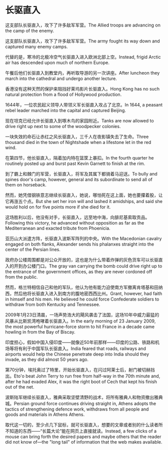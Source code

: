# 长驱直入

<p><span class="chinese">这支部队长驱直入，攻下了许多敌军军营。</span><span class="english">The Allied troops are advancing on the camp of the enemy.</span></p>

<p><span class="chinese">这支部队长驱直入，攻下了许多敌军军营。</span><span class="english">The army fought its way down and captured many enemy camps.</span></p>

<p><span class="chinese">代替的是，寒冷的北极冷空气长驱直入进入欧洲北部上空。</span><span class="english">Instead, frigid Arctic air has descended upon much of northern Europe.</span></p>

<p><span class="chinese">午餐后他们长驱直入到教堂内，再听取导游的另一次讲座。</span><span class="english">After luncheon they march into the cathedral and undergo another lecture.</span></p>

<p><span class="chinese">香港没有这种天然的保护来阻挡好莱坞影片长驱直入。</span><span class="english">Hong Kong has no such natural protection from a flood of Hollywood production.</span></p>

<p><span class="chinese">1644年，一位农民起义领导人带领义军长驱直入攻占了北京。</span><span class="english">In 1644, a peasant rebel leader marched into the capital and captured Beijing.</span></p>

<p><span class="chinese">现在坦克已经允许长驱直入到啄木鸟的家园附近。</span><span class="english">Tanks are now allowed to drive right up next to some of the woodpecker colonies.</span></p>

<p><span class="chinese">一块失效的命石让赤红之风长驱直入，三千人在夜影镇失去了生命。</span><span class="english">Three thousand died in the town of Nightshade when a lifestone let in the red wind.</span></p>

<p><span class="chinese">在第四节，他长驱直入，隔着加内特在篮筐上暴扣。</span><span class="english">In the fourth quarter he routinely posted up and burst past Kevin Garnett to finish at the rim.</span></p>

<p><span class="chinese">到了霸上和棘门的军营，长驱直入，将军及其属下都骑着马迎送。</span><span class="english">To bully and spines door's camp, however, general and its subordinate to send all of them on horseback.</span></p>

<p><span class="chinese">然而，她凭借钢铁意志继续长驱直入，她说，哪怕死在这上面，她也要攥着股，让它再涨五个点。</span><span class="english">But she set her iron will and lashed it amidships, and said she would hold on for five points more if she died for it.</span></p>

<p><span class="chinese">这场胜利以后，他没有对手，长驱直入，远至地中海，向腓尼基索取贡品。</span><span class="english">Following this victory, he advanced without opposition as far as the Mediterranean and exacted tribute from Phoenicia.</span></p>

<p><span class="chinese">亚历山大派遣方阵，长驱直入波斯军阵列的中央。</span><span class="english">With the Macedonian cavalry engaged on both flanks, Alexander sends his phalanxes straight into the center of the Persian lines.</span></p>

<p><span class="chinese">政府办公楼周围都是对公众开放的，这也是为什么带着炸弹的灰色货车可以长驱直入的开到办公楼门口。</span><span class="english">The gray van carrying the bomb could drive right up to the entrance of the government offices, as they are never cordoned off from the public.</span></p>

<p><span class="chinese">然而，格兰特相信自己和他的军队，他认为他有能力迫使南方军撤离肯塔基和田纳西，然后他将长驱直入进入到南方的腹地密西西比州。</span><span class="english">Grant, however, had faith in himself and his men. He believed he could force Confederate soldiers to withdraw from both Kentucky and Tennessee.</span></p>

<p><span class="chinese">2009年1月23日清晨，一场声势浩大的飓风袭击了法国，这场10年中威力最猛的风暴从比斯凯湾咆哮着长驱直入。</span><span class="english">In the early morning of 23 January 2009, the most powerful hurricane-force storm to hit France in a decade came howling in from the Bay of Biscay.</span></p>

<p><span class="chinese">印度担心，假如中国入侵印度——就像近50年前那样——印度的公路、铁路和机场等将有利于中国军队长驱直入。</span><span class="english">India feared that roads, railways and airports would help the Chinese penetrate deep into India should they invade, as they did almost 50 years ago.</span></p>

<p><span class="chinese">第70分钟，埃托奥过了特里，开始长驱直入，在闪过阿莱士后，射门被切赫挡出。</span><span class="english">Eto'o beat John Terry to run free from half-way in the 70th minute and, after he had evaded Alex, it was the right boot of Cech that kept his finish out of the net.</span></p>

<p><span class="chinese">波斯陆军继续长驱直入，雅典采取坚壁清野的战术，将所有雅典人和物资撤出雅典城。</span><span class="english">Persian ground force continues driving straight in, Athens adopts the tactics of strengthening defence work, withdraws from all people and goods and materials in Athens Athens.</span></p>

<p><span class="chinese">取代这一切的，至少点几下鼠标，就可长驱直入，想要的文章或者别的什么读者所不知道的东西——“长篇大论”能在网页上直接就读。</span><span class="english">Instead, a few clicks of a mouse can bring forth the desired papers and maybe others that the reader did not know of—the "long tail" of information that the web makes available.</span></p>

